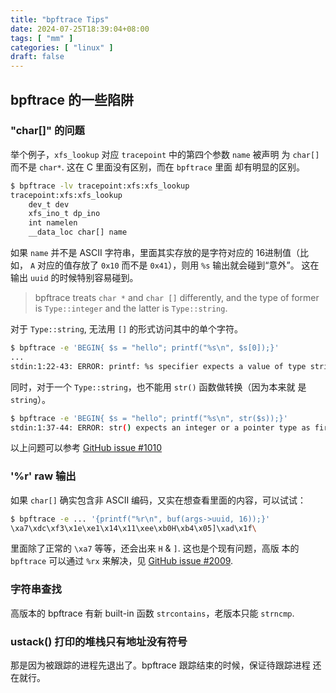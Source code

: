 ```yaml
---
title: "bpftrace Tips"
date: 2024-07-25T18:39:04+08:00
tags: [ "mm" ]
categories: [ "linux" ]
draft: false
---
```


## bpftrace 的一些陷阱

### "char[]" 的问题

举个例子，`xfs_lookup` 对应 `tracepoint` 中的第四个参数 `name` 被声明
为 `char[]` 而不是 `char*`. 这在 C 里面没有区别，而在 `bpftrace` 里面
却有明显的区别。

```sh
$ bpftrace -lv tracepoint:xfs:xfs_lookup
tracepoint:xfs:xfs_lookup
    dev_t dev
    xfs_ino_t dp_ino
    int namelen
    __data_loc char[] name
```

如果 `name` 并不是 ASCII 字符串，里面其实存放的是字符对应的 16进制值（比如，
`A` 对应的值存放了 `0x10`  而不是 `0x41`），则用 `%s` 输出就会碰到“意外”。
这在输出 `uuid` 的时候特别容易碰到。

> bpftrace treats `char *` and `char []` differently, and the type of
> former is `Type::integer` and the latter is `Type::string`.

对于 `Type::string`, 无法用 `[]` 的形式访问其中的单个字符。

```sh
$ bpftrace -e 'BEGIN{ $s = "hello"; printf("%s\n", $s[0]);}'
...
stdin:1:22-43: ERROR: printf: %s specifier expects a value of type string (none supplied)
```

同时，对于一个 `Type::string`，也不能用 `str()` 函数做转换（因为本来就
是 `string`）。

```sh
$ bpftrace -e 'BEGIN{ $s = "hello"; printf("%s\n", str($s));}'
stdin:1:37-44: ERROR: str() expects an integer or a pointer type as first argument (string[6] provided)
```

以上问题可以参考 [GitHub issue #1010](https://github.com/bpftrace/bpftrace/issues/1010)

### '%r' raw 输出

如果 `char[]` 确实包含非 ASCII 编码，又实在想查看里面的内容，可以试试：

```sh
$ bpftrace -e ... '{printf("%r\n", buf(args->uuid, 16));}'
\xa7\xdc\xf3\x1e\xe1\x14\x11\xee\xb0H\xb4\x05]\xad\x1f\
```

里面除了正常的 `\xa7` 等等，还会出来 `H` & `]`. 这也是个现有问题，高版
本的 `bpftrace` 可以通过 `%rx` 来解决，见 [GitHub issue #2009](https://github.com/bpftrace/bpftrace/issues/2009).

### 字符串查找

高版本的 bpftrace 有新 built-in 函数 `strcontains`，老版本只能 `strncmp`.

### ustack() 打印的堆栈只有地址没有符号

那是因为被跟踪的进程先退出了。bpftrace 跟踪结束的时候，保证待跟踪进程
还在就行。
